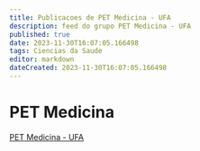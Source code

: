 ```yaml
---
title: Publicacoes de PET Medicina - UFA
description: feed do grupo PET Medicina - UFA
published: true
date: 2023-11-30T16:07:05.166498
tags: Ciencias da Saude
editor: markdown
dateCreated: 2023-11-30T16:07:05.166498
---
```


# PET Medicina
[PET Medicina - UFA](/grupo/66PETMedicinaUFA.md)
